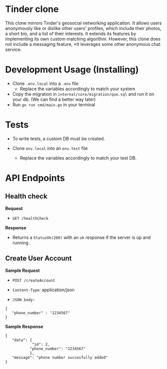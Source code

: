 # Tinder clone

This clone mirrors Tinder's geosocial networking application. It allows users anonymously like or dislike other users' profiles, which include their photos, a short bio, and a list of their interests. It extends its features by implementing its own custom matching algorithm. However, this clone does not include a messaging feature, *It leverages some other anonymous chat service.


# Development Usage (Installing)

- Clone `.env.local` into a `.env` file
    - Replace the variables accordingly to match your system
- Copy the migration in `internal/core/migration/que.sql` and run it on your db. (We can find a better way later)
- Run `go run cmd/main.go` in your terminal

# Tests

- To write tests, a custom DB must be created.

- Clone `env.local` into an `env.test` file 
    - Replace the variables accordingly to match your test DB.

# API Endpoints

##  Health check

**Request**

+ `GET /healthCheck`

**Response**

+ Returns a `StatusOk(200)` with an `ok` response if the server is up and running.

## Create User Account

**Sample Request**

+ `POST /createAccount`

+ `Content-Type`: application/json

+ `JSON body:` 
```
{
   "phone_number" : "1234567"
}
```

**Sample Response**
```
{
   "data": {
            "id": 2,
           "phone_number": "1234567"
           },
   "message": "phone number succesfully added"
}
```
